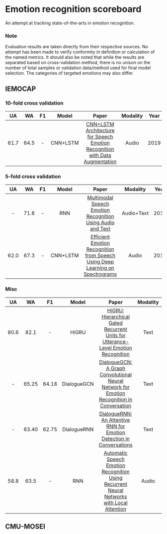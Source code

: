 # Emotion recognition scoreboard
An attempt at tracking state-of-the-arts in emotion recognition. 

### Note
Evaluation results are taken directly from their respective sources.
No attempt has been made to verify conformity in definition or calculation of the named metrics. 
It should also be noted that while the results are separated based on cross-validation method, there is no unison on the number of total samples or validation data/method used for final model selection.
The categories of targeted emotions may also differ. 

## IEMOCAP
### 10-fold cross validation
| UA | WA | F1 | Model | Paper | Modality | Year | Code |  Notes   |
| :-: | :-: | :-: | :-:  | :-: | :-:  | :-:  | :-:  | :-: |
| 61.7 | 64.5 | - | CNN+LSTM | [CNN+LSTM Architecture for Speech Emotion Recognition with Data Augmentation](https://arxiv.org/pdf/1802.05630v2.pdf) | Audio | 2019 | - | - |

### 5-fold cross validation
| UA | WA | F1 | Model | Paper | Modality | Year | Code |  Notes   |
| :-: | :-: | :-: | :-:  | :-: | :-:  | :-:  | :-:  | :-: |
|  - |  71.8 | - | RNN | [Multimodal Speech Emotion Recognition Using Audio and Text](https://ieeexplore.ieee.org/stamp/stamp.jsp?arnumber=8639583) | Audio+Text | 2018 | - | - |
|   62.0 |  67.3 | - | CNN+LSTM | [Efficient Emotion Recognition from Speech Using Deep Learning on Spectrograms](https://www.isca-speech.org/archive/Interspeech_2017/pdfs/0200.PDF) | Audio | 2017 | - | - |

### Misc
| UA | WA | F1 | Model | Paper | Modality | Year | Code |  Notes   |
| :-: | :-: | :-: | :-:  | :-: | :-:  | :-:  | :-:  | :-: |
|   80.6 |  82.1 | - | HiGRU | [HiGRU: Hierarchical Gated Recurrent Units for Utterance-Level Emotion Recognition](https://www.aclweb.org/anthology/N19-1037.pdf) | Text | 2019 | [GitHub](https://github.com/wxjiao/HiGRUs) | - |
|   - |  65.25 | 64.18 | DialogueGCN | [DialogueGCN: A Graph Convolutional Neural Network for Emotion Recognition in Conversation](https://arxiv.org/pdf/1908.11540.pdf) | Text | 2019 | - | - |
|   - |  63.40 | 62.75 | DialogueRNN | [DialogueRNN: An Attentive RNN for Emotion Detection in Conversations](https://www.aaai.org/ojs/index.php/AAAI/article/view/4657/4535) | Text | 2019 | [GitHub](https://github.com/SenticNet/conv-emotion/tree/master/DialogueRNN) | - |
|   58.8 |  63.5 | - | RNN | [Automatic Speech Emotion Recognition Using Recurrent Neural Networks with Local Attention](https://ieeexplore.ieee.org/stamp/stamp.jsp?tp=&arnumber=7952552) | Audio | 2017 | - | - |


## CMU-MOSEI


